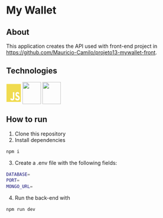 # My Wallet

## About

This application creates the API used with front-end project in https://github.com/Mauricio-Camilo/projeto13-mywallet-front.

## Technologies

<div>
    <img align="center" height="50" width="40"src="https://raw.githubusercontent.com/devicons/devicon/master/icons/javascript/javascript-plain.svg" />
    <img align="center" height="60" width="50" src="https://cdn.jsdelivr.net/gh/devicons/devicon/icons/nodejs/nodejs-original.svg" />
    <img align="center" height="60" width="50" src="https://cdn.jsdelivr.net/gh/devicons/devicon/icons/mongodb/mongodb-original-wordmark.svg" />
</div>

## How to run
1. Clone this repository
2. Install dependencies
```bash
npm i
```
3. Create a .env file with the following fields:
```bash
DATABASE=
PORT=
MONGO_URL=
```
4. Run the back-end with
```bash
npm run dev
```
